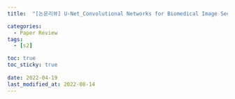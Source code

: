 ```yaml
---
title:  "[논문리뷰] U-Net_Convolutional Networks for Biomedical Image Segmentation"

categories:
  - Paper Review
tags:
  - [s2]

toc: true
toc_sticky: true
 
date: 2022-04-19
last_modified_at: 2022-08-14
---
```


<br/><br/>
